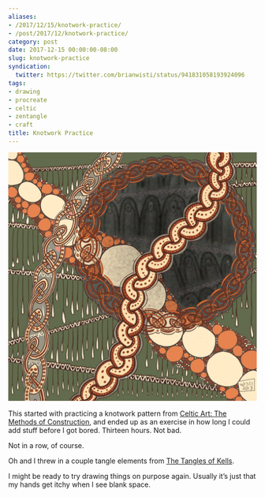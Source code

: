 ```yaml
---
aliases:
- /2017/12/15/knotwork-practice/
- /post/2017/12/knotwork-practice/
category: post
date: 2017-12-15 00:00:00-08:00
slug: knotwork-practice
syndication:
  twitter: https://twitter.com/brianwisti/status/941831058193924096
tags:
- drawing
- procreate
- celtic
- zentangle
- craft
title: Knotwork Practice
---
```


![attachments/img/2017/cover-2017-12-15.jpg](../../../attachments/img/2017/cover-2017-12-15.jpg)

This started with practicing a knotwork pattern from [Celtic Art: The Methods of Construction](https://www.goodreads.com/book/show/618205.Celtic_Art), and ended up as an exercise in how long I could add stuff before I got bored. Thirteen hours. Not bad.

Not in a row, of course.

Oh and I threw in a couple tangle elements from [The Tangles of Kells](https://www.goodreads.com/book/show/26311641-the-tangles-of-kells).

I might be ready to try drawing things on purpose again. Usually it’s just that my hands get itchy when I see blank space.